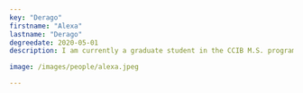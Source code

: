 ```yaml
---
key: "Derago"
firstname: "Alexa"
lastname: "Derago"
degreedate: 2020-05-01
description: I am currently a graduate student in the CCIB M.S. program at Rutgers University - Camden. My Bachelor's degree is in pure mathematics from the Pennsylvania State University. I have experience as an undergraduate teaching assistant in biological mathematics courses and decided to pursue research in applied mathematics upon completion of my undergraduate degree. Applying my mathematical background to biological studies has been quite rewarding and I look forward to continuing my work in the Piccoli lab. <a href="acd210@scarletmail.rutgers.edu">Email Me</a>

image: /images/people/alexa.jpeg

---
```

